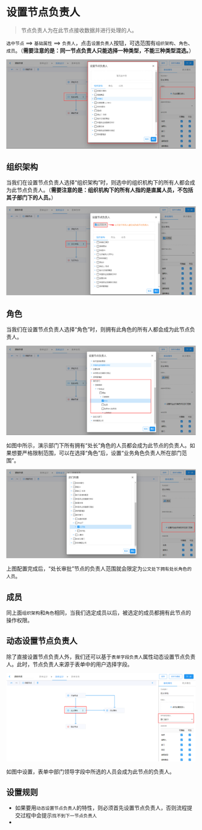 # 设置节点负责人

> 节点负责人为在此节点接收数据并进行处理的人。

`选中节点` ==> `基础属性` ==> `负责人`，点击`设置负责人`按钮，可选范围有`组织架构`、`角色`、`成员`。（**需要注意的是：同一节点负责人只能选择一种类型，不能三种类型混选。**）

![设置节点负责人](./images/add-node-director.png)

## 组织架构

当我们在设置节点负责人选择“组织架构”时，则选中的组织机构下的所有人都会成为此节点负责人。（**需要注意的是：组织机构下的所有人指的是直属人员，不包括其子部门下的人员。**）

![节点负责人_部门](./images/add-node-director_dept.png)

## 角色

当我们在设置节点负责人选择“角色”时，则拥有此角色的所有人都会成为此节点负责人。

![节点负责人_角色](./images/add-node-director_role.png)

如图中所示，演示部门下所有拥有“处长”角色的人员都会成为此节点的负责人。如果想要严格限制范围，可以在选择“角色”后，设置“业务角色负责人所在部门范围”。

![节点负责人_角色_部门范围](./images/add-node-director_role_dept.png)

上图配置完成后，“处长审批”节点的负责人范围就会限定为`公文处下拥有处长角色的人员`。

## 成员

同上面`组织架构`和`角色`相同，当我们选定成员以后，被选定的成员都拥有此节点的操作权限。

## 动态设置节点负责人

除了直接设置节点负责人外，我们还可以基于`表单字段负责人`属性动态设置节点负责人。此时，节点负责人来源于表单中的用户选择字段。

![动态设置节点负责人](./images/add-node-director_dynamic.png)

如图中设置，表单中部门领导字段中所选的人员会成为此节点的负责人。

## 设置规则

- 如果要用`动态设置节点负责人`的特性，则必须首先设置节点负责人，否则流程提交过程中会提示`找不到下一节点负责人`
-

